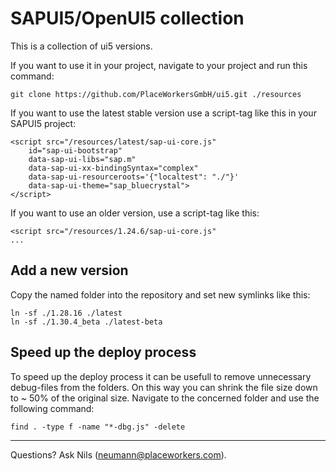 # SAPUI5/OpenUI5 collection

This is a collection of ui5 versions.

If you want to use it in your project, navigate to your project and run this command:

    git clone https://github.com/PlaceWorkersGmbH/ui5.git ./resources

If you want to use the latest stable version use a script-tag like this in your SAPUI5 project:

    <script src="/resources/latest/sap-ui-core.js"
        id="sap-ui-bootstrap"
        data-sap-ui-libs="sap.m"
        data-sap-ui-xx-bindingSyntax="complex"
        data-sap-ui-resourceroots='{"localtest": "./"}'
        data-sap-ui-theme="sap_bluecrystal">
    </script>

If you want to use an older version, use a script-tag like this:

    <script src="/resources/1.24.6/sap-ui-core.js"
    ...

## Add a new version

Copy the named folder into the repository and set new symlinks like this:

    ln -sf ./1.28.16 ./latest
    ln -sf ./1.30.4_beta ./latest-beta 

## Speed up the deploy process

To speed up the deploy process it can be usefull to remove unnecessary debug-files from the folders. On this way you can shrink the file size down to ~ 50% of the original size. Navigate to the concerned folder and use the following command: 

    find . -type f -name "*-dbg.js" -delete

---

Questions? Ask Nils (neumann@placeworkers.com).
